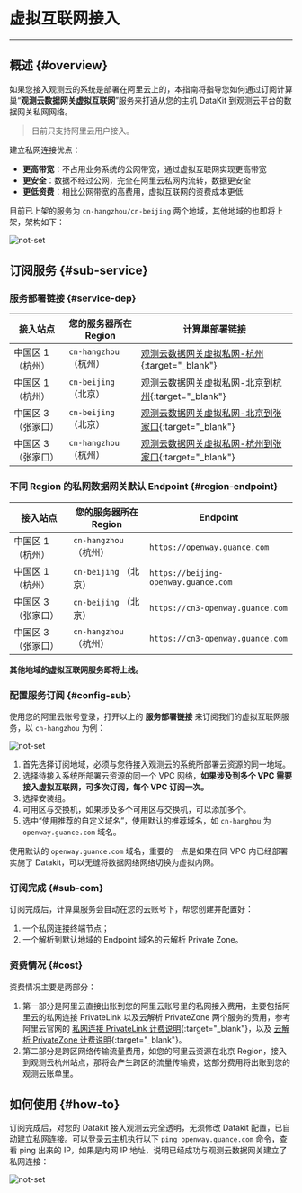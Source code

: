 # 虚拟互联网接入

---

## 概述 {#overview}

如果您接入观测云的系统是部署在阿里云上的，本指南将指导您如何通过订阅计算巢“**观测云数据网关虚拟互联网**”服务来打通从您的主机 DataKit 到观测云平台的数据网关私网网络。

> 目前只支持阿里云用户接入。

建立私网连接优点：

- **更高带宽**：不占用业务系统的公网带宽，通过虚拟互联网实现更高带宽
- **更安全**：数据不经过公网，完全在阿里云私网内流转，数据更安全
- **更低资费**：相比公网带宽的高费用，虚拟互联网的资费成本更低

目前已上架的服务为 `cn-hangzhou/cn-beijing` 两个地域，其他地域的也即将上架，架构如下：

![not-set](imgs/aliyun_1.png)

## 订阅服务 {#sub-service}

### 服务部署链接 {#service-dep}

| **接入站点**      | **您的服务器所在 Region** | **计算巢部署链接**                                                                                                                                                            |
| --------          | ----------------------    | -----------                                                                                                                                                                   |
| 中国区 1（杭州）  | `cn-hangzhou`（杭州）     | [观测云数据网关虚拟私网-杭州](https://computenest.console.aliyun.com/user/cn-hangzhou/serviceInstanceCreate?ServiceId=service-68c8fee7f0554d6b9baa){:target="_blank"}         |
| 中国区 1（杭州）  | `cn-beijing` （北京）     | [观测云数据网关虚拟私网-北京到杭州](https://computenest.console.aliyun.com/user/cn-hangzhou/serviceInstanceCreate?ServiceId=service-af3b4511d9214c9ebaba){:target="_blank"}   |
| 中国区 3（张家口）| `cn-beijing` （北京）     | [观测云数据网关虚拟私网-北京到张家口](https://computenest.console.aliyun.com/user/cn-hangzhou/serviceInstanceCreate?ServiceId=service-a22bc59ed53c4946b8ce){:target="_blank"} |
| 中国区 3（张家口）| `cn-hangzhou`（杭州）     | [观测云数据网关虚拟私网-杭州到张家口](https://computenest.console.aliyun.com/user/cn-hangzhou/serviceInstanceCreate?ServiceId=service-87a611279d9a42ceaeb2){:target="_blank"} |

### 不同 Region 的私网数据网关默认 Endpoint {#region-endpoint}

| **接入站点**      | **您的服务器所在 Region** | **Endpoint**                         |
| --------          | ----------------------    | -----------                          |
| 中国区 1（杭州）  | `cn-hangzhou` （杭州）    | `https://openway.guance.com`         |
| 中国区 1（杭州）  | `cn-beijing`  （北京）    | `https://beijing-openway.guance.com` |
| 中国区 3（张家口）| `cn-beijing`  （北京）    | `https://cn3-openway.guance.com`     |
| 中国区 3（张家口）| `cn-hangzhou` （杭州）    | `https://cn3-openway.guance.com`     |

**其他地域的虚拟互联网服务即将上线。**

### 配置服务订阅 {#config-sub}

使用您的阿里云账号登录，打开以上的 **服务部署链接** 来订阅我们的虚拟互联网服务，以 `cn-hangzhou` 为例：

![not-set](imgs/aliyun_2.png)

1. 首先选择订阅地域，必须与您待接入观测云的系统所部署云资源的同一地域。
1. 选择待接入系统所部署云资源的同一个 VPC 网络，**如果涉及到多个 VPC 需要接入虚拟互联网，可多次订阅，每个 VPC 订阅一次。**
1. 选择安装组。
1. 可用区与交换机，如果涉及多个可用区与交换机，可以添加多个。
1. 选中“使用推荐的自定义域名”，使用默认的推荐域名，如 `cn-hanghou` 为 `openway.guance.com` 域名。

使用默认的 `openway.guance.com` 域名，重要的一点是如果在同 VPC 内已经部署实施了 Datakit，可以无缝将数据网络网络切换为虚拟内网。

### 订阅完成 {#sub-com}

订阅完成后，计算巢服务会自动在您的云账号下，帮您创建并配置好：

1. 一个私网连接终端节点；
2. 一个解析到默认地域的 Endpoint 域名的云解析 Private Zone。

### 资费情况 {#cost}

资费情况主要是两部分：

1. 第一部分是阿里云直接出账到您的阿里云账号里的私网接入费用，主要包括阿里云的私网连接 PrivateLink 以及云解析 PrivateZone 两个服务的费用，参考阿里云官网的 [私网连接 PrivateLink 计费说明](https://help.aliyun.com/document_detail/198081.html){:target="_blank"}，以及 [云解析 PrivateZone 计费说明](https://help.aliyun.com/document_detail/71338.html){:target="_blank"}。
2. 第二部分是跨区网络传输流量费用，如您的阿里云资源在北京 Region，接入到观测云杭州站点，那将会产生跨区的流量传输费，这部分费用将出账到您的观测云账单里。

## 如何使用 {#how-to}

订阅完成后，对您的 Datakit 接入观测云完全透明，无须修改 Datakit 配置，已自动建立私网连接。可以登录云主机执行以下 `ping openway.guance.com` 命令，查看 ping 出来的 IP，如果是内网 IP 地址，说明已经成功与观测云数据网关建立了私网连接：

![not-set](imgs/aliyun_3.png)
